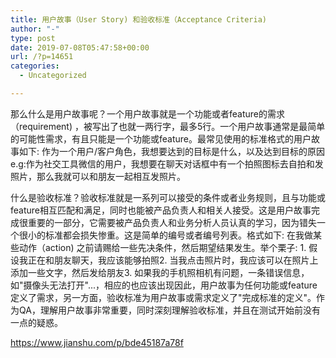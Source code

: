 ```yaml
---
title: 用户故事（User Story) 和验收标准（Acceptance Criteria) 
author: "-"
type: post
date: 2019-07-08T05:47:58+00:00
url: /?p=14651
categories:
  - Uncategorized

---
```

那么什么是用户故事呢？一个用户故事就是一个功能或者feature的需求（requirement) ，被写出了也就一两行字，最多5行。一个用户故事通常是最简单的可能性需求，有且只能是一个功能或feature。最常见使用的标准格式的用户故事如下: 作为一个用户/客户角色，我想要达到的目标是什么，以及达到目标的原因e.g:作为社交工具微信的用户，我想要在聊天对话框中有一个拍照图标去自拍和发照片，那么我就可以和朋友一起相互发照片。

什么是验收标准？验收标准就是一系列可以接受的条件或者业务规则，且与功能或feature相互匹配和满足，同时也能被产品负责人和相关人接受。这是用户故事完成很重要的一部分，它需要被产品负责人和业务分析人员认真的学习，因为错失一个很小的标准都会损失惨重。这是简单的编号或者编号列表。格式如下: 在我做某些动作（action) 之前请赐给一些先决条件，然后期望结果发生。举个栗子: 1. 假设我正在和朋友聊天，我应该能够拍照2. 当我点击照片时，我应该可以在照片上添加一些文字，然后发给朋友3. 如果我的手机照相机有问题，一条错误信息，如"摄像头无法打开"...，相应的也应该出现因此，用户故事为任何功能或feature定义了需求，另一方面，验收标准为用户故事或需求定义了"完成标准的定义"。作为QA，理解用户故事非常重要，同时深刻理解验收标准，并且在测试开始前没有一点的疑惑。

https://www.jianshu.com/p/bde45187a78f